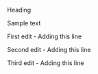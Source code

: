 Heading

Sample text


First edit - Adding this line 

Second edit - Adding this line 

Third edit - Adding this line 
